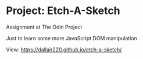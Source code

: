 # Project: Etch-A-Sketch
Assignment at The Odin Project

Just to learn some more JavaScript DOM manipulation


View: https://dallair220.github.io/etch-a-sketch/
